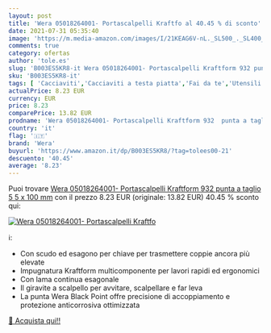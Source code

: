 ```yaml
---
layout: post
title: 'Wera 05018264001- Portascalpelli Kraftfo al 40.45 % di sconto'
date: 2021-07-31 05:35:40
image: 'https://m.media-amazon.com/images/I/21KEAG6V-nL._SL500_._SL400_.jpg'
comments: true
category: ofertas
author: 'tole.es'
slug: 'B003ES5KR8-it Wera 05018264001- Portascalpelli Kraftform 932 punta a...'
sku: 'B003ES5KR8-it'
tags: [ 'Cacciaviti','Cacciaviti a testa piatta','Fai da te','Utensili a mano','Utensili elettrici e a mano','wera', ]
actualPrice: 8.23 EUR
currency: EUR
price: 8.23
comparePrice: 13.82 EUR
prodname: 'Wera 05018264001- Portascalpelli Kraftform 932  punta a taglio  5 5 x 100 mm'
country: 'it'
flag: '🇮🇹'
brand: 'Wera'
buyurl: 'https://www.amazon.it/dp/B003ES5KR8/?tag=tolees00-21'
descuento: '40.45'
average: '8.23'
---
```


Puoi trovare [Wera 05018264001- Portascalpelli Kraftform 932  punta a taglio  5 5 x 100 mm](https://www.amazon.it/dp/B003ES5KR8/?tag=tolees00-21) con il prezzo 8.23 EUR (originale: 13.82 EUR) 40.45 % sconto qui:

[![Wera 05018264001- Portascalpelli Kraftfo](https://m.media-amazon.com/images/I/21KEAG6V-nL._SL500_._SL400_.jpg)](https://www.amazon.it/dp/B003ES5KR8/?tag=tolees00-21)

ℹ️:

- Con scudo ed esagono per chiave per trasmettere coppie ancora più elevate
- Impugnatura Kraftform multicomponente per lavori rapidi ed ergonomici
- Con lama continua esagonale
- Il giravite a scalpello per avvitare, scalpellare e far leva
- La punta Wera Black Point offre precisione di accoppiamento e protezione anticorrosiva ottimizzata

[🛒 Acquista qui!!](https://www.amazon.it/dp/B003ES5KR8/?tag=tolees00-21)
